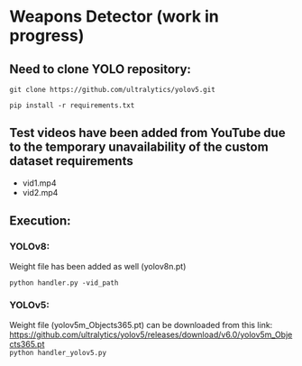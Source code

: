 # Weapons Detector (work in progress)
## Need to clone YOLO repository:
```git clone https://github.com/ultralytics/yolov5.git```

```pip install -r requirements.txt```
## Test videos have been added from YouTube due to the temporary unavailability of the custom dataset requirements
- vid1.mp4
- vid2.mp4
## Execution:
### YOLOv8:
Weight file has been added as well (yolov8n.pt)

```python handler.py -vid_path```
### YOLOv5:
Weight file (yolov5m_Objects365.pt) can be downloaded from this link:  
https://github.com/ultralytics/yolov5/releases/download/v6.0/yolov5m_Objects365.pt  
```python handler_yolov5.py```
